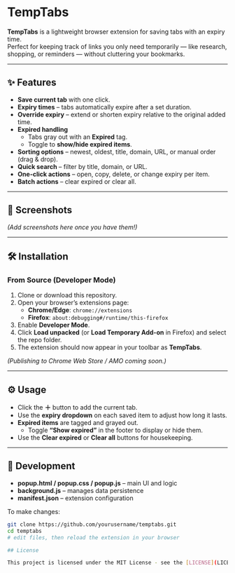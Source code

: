 # TempTabs

**TempTabs** is a lightweight browser extension for saving tabs with an expiry time.  
Perfect for keeping track of links you only need temporarily — like research, shopping, or reminders — without cluttering your bookmarks.

---

## ✨ Features

- **Save current tab** with one click.
- **Expiry times** – tabs automatically expire after a set duration.
- **Override expiry** – extend or shorten expiry relative to the original added time.
- **Expired handling**  
  - Tabs gray out with an **Expired** tag.  
  - Toggle to **show/hide expired items**.
- **Sorting options** – newest, oldest, title, domain, URL, or manual order (drag & drop).
- **Quick search** – filter by title, domain, or URL.
- **One-click actions** – open, copy, delete, or change expiry per item.
- **Batch actions** – clear expired or clear all.

---

## 📸 Screenshots

*(Add screenshots here once you have them!)*

---

## 🛠️ Installation

### From Source (Developer Mode)
1. Clone or download this repository.
2. Open your browser’s extensions page:
   - **Chrome/Edge**: `chrome://extensions`
   - **Firefox**: `about:debugging#/runtime/this-firefox`
3. Enable **Developer Mode**.
4. Click **Load unpacked** (or **Load Temporary Add-on** in Firefox) and select the repo folder.
5. The extension should now appear in your toolbar as **TempTabs**.

*(Publishing to Chrome Web Store / AMO coming soon.)*

---

## ⚙️ Usage

- Click the **＋** button to add the current tab.
- Use the **expiry dropdown** on each saved item to adjust how long it lasts.
- **Expired items** are tagged and grayed out.
  - Toggle **“Show expired”** in the footer to display or hide them.
- Use the **Clear expired** or **Clear all** buttons for housekeeping.

---

## 🚀 Development

- **popup.html / popup.css / popup.js** – main UI and logic
- **background.js** – manages data persistence
- **manifest.json** – extension configuration

To make changes:
```bash
git clone https://github.com/yourusername/temptabs.git
cd temptabs
# edit files, then reload the extension in your browser

## License

This project is licensed under the MIT License - see the [LICENSE](LICENSE) file for details.

